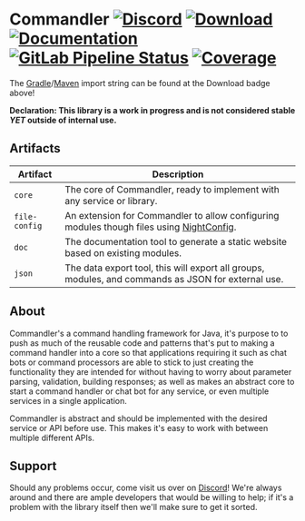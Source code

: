 # Commandler [![Discord][discord-members]][discord] [![Download][bintray-download]][bintray] [![Documentation][docs-shield]][docs] [![GitLab Pipeline Status][gitlab-build]][gitlab] [![Coverage][gitlab-coverage]][gitlab] 
The [Gradle][gradle]/[Maven][maven] import string can be found at the Download badge above!

**Declaration: This library is a work in progress and is not considered stable _YET_ outside of internal use.**

## Artifacts
| Artifact      | Description                                                                                              |
|---------------|----------------------------------------------------------------------------------------------------------|
| `core`        | The core of Commandler, ready to implement with any service or library.                                  |
| `file-config` | An extension for Commandler to allow configuring modules though files using [NightConfig][night-config]. |
| `doc`         | The documentation tool to generate a static website based on existing modules.                           |
| `json`        | The data export tool, this will export all groups, modules, and commands as JSON for external use.       |

## About
Commandler's a command handling framework for Java, it's purpose to to push as much of the reusable code and patterns
that's put to making a command handler into a core so that applications requiring it such as chat bots or command
processors are able to stick to just creating the functionality they are intended for without having to worry about 
parameter parsing, validation, building responses; as well as makes an abstract core to start a command handler or 
chat bot for any service, or even multiple services in a single application.

Commandler is abstract and should be implemented with the desired service or API before use. This makes it's easy to
work with between multiple different APIs.

## Support
Should any problems occur, come visit us over on [Discord][discord]! We're always around and there are
ample developers that would be willing to help; if it's a problem with the library itself then we'll
make sure to get it sorted.

[discord]: https://discord.gg/hprGMaM "Discord Invite"
[discord-members]: https://discordapp.com/api/guilds/184657525990359041/widget.png "Discord Shield"
[bintray]: https://bintray.com/elypia/Commandler/core/_latestVersion "Bintray Latest Version"
[bintray-download]: https://api.bintray.com/packages/elypia/Commandler/core/images/download.svg "Bintray Download Shield"
[docs]: https://commandler.elypia.com/ "Commandler Documentation"
[docs-shield]: https://img.shields.io/badge/Docs-Commandler-blue.svg "Commandler Documentation Shield"
[gitlab]: https://gitlab.com/Elypia/commandler/commits/master "Repository on GitLab"
[gitlab-build]: https://gitlab.com/Elypia/commandler/badges/master/pipeline.svg "GitLab Build Shield"
[gitlab-coverage]: https://gitlab.com/Elypia/commandler/badges/master/coverage.svg "GitLab Coverage Shield"

[gradle]: https://gradle.org/ "Depend via Gradle"
[maven]: https://maven.apache.org/ "Depend via Maven"

[elypia]: https://elypia.com/ "Elypia Homepage"
[night-config]: https://github.com/TheElectronWill/Night-Config "GitHub Repo for Night-Config"
